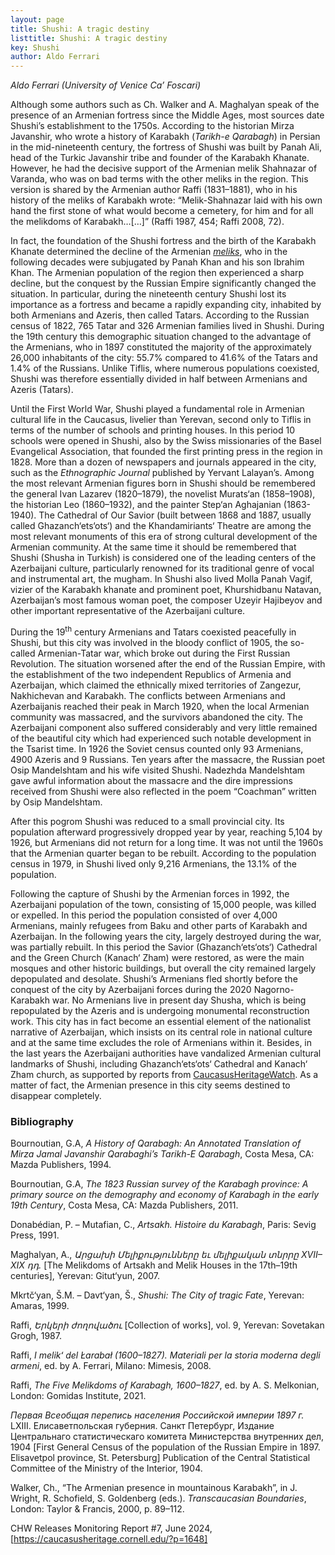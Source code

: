 ```yaml
---
layout: page
title: Shushi: A tragic destiny
listtitle: Shushi: A tragic destiny
key: Shushi
author: Aldo Ferrari
---
```


*Aldo Ferrari (University of Venice Ca’ Foscari)*

Although some authors such as Ch. Walker and A. Maghalyan speak of the presence of an Armenian fortress since the Middle Ages, most sources date Shushi’s establishment to the 1750s. According to the historian Mirza Javanshir, who wrote a history of Karabakh (*Tarikh-e Qarabagh*) in Persian in the mid-nineteenth century, the fortress of Shushi was built by Panah Ali, head of the Turkic Javanshir tribe and founder of the Karabakh Khanate. However, he had the decisive support of the Armenian melik Shahnazar of Varanda, who was on bad terms with the other meliks in the region. This version is shared by the Armenian author Raffi (1831–1881), who in his history of the meliks of Karabakh wrote: “Melik-Shahnazar laid with his own hand the first stone of what would become a cemetery, for him and for all the melikdoms of Karabakh…[…]” (Raffi 1987, 454; Raffi 2008, 72).

In fact, the foundation of the Shushi fortress and the birth of the Karabakh Khanate determined the decline of the Armenian [*meliks*](/artsakh/melik/), who in the following decades were subjugated by Panah Khan and his son Ibrahim Khan. The Armenian population of the region then experienced a sharp decline, but the conquest by the Russian Empire significantly changed the situation. In particular, during the nineteenth century Shushi lost its importance as a fortress and became a rapidly expanding city, inhabited by both Armenians and Azeris, then called Tatars. According to the Russian census of 1822, 765 Tatar and 326 Armenian families lived in Shushi. During the 19th century this demographic situation changed to the advantage of the Armenians, who in 1897 constituted the majority of the approximately 26,000 inhabitants of the city: 55.7% compared to 41.6% of the Tatars and 1.4% of the Russians. Unlike Tiflis, where numerous populations coexisted, Shushi was therefore essentially divided in half between Armenians and Azeris (Tatars).

Until the First World War, Shushi played a fundamental role in Armenian cultural life in the Caucasus, livelier than Yerevan, second only to Tiflis in terms of the number of schools and printing houses. In this period 10 schools were opened in Shushi, also by the Swiss missionaries of the Basel Evangelical Association, that founded the first printing press in the region in 1828. More than a dozen of newspapers and journals appeared in the city, such as the *Ethnographic Journal* published by Yervant Lalayan’s. Among the most relevant Armenian figures born in Shushi should be remembered the general Ivan Lazarev (1820–1879), the novelist Murats‘an (1858–1908), the historian Leo (1860–1932), and the painter Step‘an Aghajanian (1863-1940). The Cathedral of Our Savior (built between 1868 and 1887, usually called Ghazanch‘ets‘ots‘) and the Khandamiriants‘ Theatre are among the most relevant monuments of this era of strong cultural development of the Armenian community. At the same time it should be remembered that Shushi (Shusha in Turkish) is considered one of the leading centers of the Azerbaijani culture, particularly renowned for its traditional genre of vocal and instrumental art, the mugham. In Shushi also lived Molla Panah Vagif, vizier of the Karabakh khanate and prominent poet, Khurshidbanu Natavan, Azerbaijan’s most famous woman poet, the composer Uzeyir Hajibeyov and other important representative of the Azerbaijani culture.

During the 19<sup>th</sup> century Armenians and Tatars coexisted peacefully in Shushi, but this city was involved in the bloody conflict of 1905, the so-called Armenian-Tatar war, which broke out during the First Russian Revolution. The situation worsened after the end of the Russian Empire, with the establishment of the two independent Republics of Armenia and Azerbaijan, which claimed the ethnically mixed territories of Zangezur, Nakhichevan and Karabakh. The conflicts between Armenians and Azerbaijanis reached their peak in March 1920, when the local Armenian community was massacred, and the survivors abandoned the city. The Azerbaijani component also suffered considerably and very little remained of the beautiful city which had experienced such notable development in the Tsarist time. In 1926 the Soviet census counted only 93 Armenians, 4900 Azeris and 9 Russians. Ten years after the massacre, the Russian poet Osip Mandelshtam and his wife visited Shushi. Nadezhda Mandelshtam gave awful information about the massacre and the dire impressions received from Shushi were also reflected in the poem “Coachman” written by Osip Mandelshtam.

After this pogrom Shushi was reduced to a small provincial city. Its population afterward progressively dropped year by year, reaching 5,104 by 1926, but Armenians did not return for a long time. It was not until the 1960s that the Armenian quarter began to be rebuilt. According to the population census in 1979, in Shushi lived only 9,216 Armenians, the 13.1% of the population.

Following the capture of Shushi by the Armenian forces in 1992, the Azerbaijani population of the town, consisting of 15,000 people, was killed or expelled. In this period the population consisted of over 4,000 Armenians, mainly refugees from Baku and other parts of Karabakh and Azerbaijan. In the following years the city, largely destroyed during the war, was partially rebuilt. In this period the Savior (Ghazanch‘ets‘ots‘) Cathedral and the Green Church (Kanach‘ Zham) were restored, as were the main mosques and other historic buildings, but overall the city remained largely depopulated and desolate. Shushi’s Armenians fled shortly before the conquest of the city by Azerbaijani forces during the 2020 Nagorno-Karabakh war. No Armenians live in present day Shusha, which is being repopulated by the Azeris and is undergoing monumental reconstruction work. This city has in fact become an essential element of the nationalist narrative of Azerbaijan, which insists on its central role in national culture and at the same time excludes the role of Armenians within it. Besides, in the last years the Azerbaijani authorities have vandalized Armenian cultural landmarks of Shushi, including Ghazanch‘ets‘ots‘ Cathedral and Kanach‘ Zham church, as supported by reports from [CaucasusHeritageWatch](https://caucasusheritage.cornell.edu). As a matter of fact, the Armenian presence in this city seems destined to disappear completely.

### Bibliography
Bournoutian, G.A, *A History of Qarabagh: An Annotated Translation of Mirza Jamal Javanshir Qarabaghi’s Tarikh-E Qarabagh*, Costa Mesa, CA: Mazda Publishers, 1994. 

Bournoutian, G.A, *The 1823 Russian survey of the Karabagh province: A primary source on the demography and economy of Karabagh in the early 19th Century*, Costa Mesa, CA: Mazda Publishers, 2011.

Donabédian, P. – Mutafian, C., *Artsakh. Histoire du Karabagh*, Paris: Sevig Press, 1991.

Maghalyan, A., *Արցախի Մելիքությունները եւ մելիքական տնրրը XVII–XIX դդ.* [The Melikdoms of Artsakh and Melik Houses in the 17th–19th centuries], Yerevan: Gitut‘yun, 2007.

Mkrtč‘yan, Š.M. – Davt‘yan, Š., *Shushi: The City of tragic Fate*, Yerevan: Amaras, 1999.

Raffi, *Երկերի ժողովածու* [Collection of works], vol. 9, Yerevan: Sovetakan Grogh, 1987.

Raffi, *I melikʻ del Łarabał (1600–1827). Materiali per la storia moderna degli armeni*, ed. by A. Ferrari, Milano: Mimesis, 2008.

Raffi, *The Five Melikdoms of Karabagh, 1600–1827*, ed. by A. S. Melkonian, London: Gomidas Institute, 2021.

*Первая Всеобщая перепись населения Российской империи 1897 г.* LXIII. Елисаветпольская губерния. Санкт Петербург, Издание Центральнаго статистическаго комитета Министерства внутренних дел, 1904 [First General Census of the population of the Russian Empire in 1897. Elisavetpol province, St. Petersburg] Publication of the Central Statistical Committee of the Ministry of the Interior, 1904.

Walker, Ch., “The Armenian presence in mountainous Karabakh”, in J. Wright, R. Schofield, S. Goldenberg (eds.). *Transcaucasian Boundaries*, London: Taylor & Francis, 2000, p. 89–112. 

CHW Releases Monitoring Report #7, June 2024, [https://caucasusheritage.cornell.edu/?p=1648]


